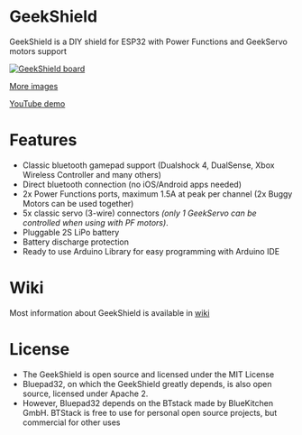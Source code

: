 # GeekShield
GeekShield is a DIY shield for ESP32 with Power Functions and GeekServo motors support

[![GeekShield board](https://i.postimg.cc/nsvQcyZ2/IMG-9978-thumb.jpg)](https://postimg.cc/nsvQcyZ2)

[More images](https://postimg.cc/gallery/sQHv5dx)

[YouTube demo](https://www.youtube.com/watch?v=292cAnSWLGk)

# Features
- Classic bluetooth gamepad support (Dualshock 4, DualSense, Xbox Wireless Controller and many others)
- Direct bluetooth connection (no iOS/Android apps needed)
- 2x Power Functions ports, maximum 1.5A at peak per channel (2x Buggy Motors can be used together)
- 5x classic servo (3-wire) connectors *(only 1 GeekServo can be controlled when using with PF motors)*. 
- Pluggable 2S LiPo battery
- Battery discharge protection
- Ready to use Arduino Library for easy programming with Arduino IDE

# Wiki

Most information about GeekShield is available in [wiki](https://github.com/pink0D/GeekShield/wiki)

# License
- The GeekShield is open source and licensed under the MIT License
- Bluepad32, on which the GeekShield greatly depends, is also open source, licensed under Apache 2.
- However, Bluepad32 depends on the BTstack made by BlueKitchen GmbH. BTStack is free to use for personal open source projects, but commercial for other uses
